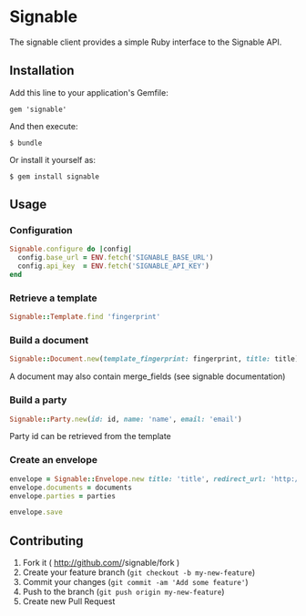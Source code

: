 # Signable

The signable client provides a simple Ruby interface to the Signable API.

## Installation

Add this line to your application's Gemfile:

    gem 'signable'

And then execute:

    $ bundle

Or install it yourself as:

    $ gem install signable

## Usage

### Configuration

```ruby
Signable.configure do |config|
  config.base_url = ENV.fetch('SIGNABLE_BASE_URL')
  config.api_key  = ENV.fetch('SIGNABLE_API_KEY')
end
```

### Retrieve a template

```ruby
Signable::Template.find 'fingerprint'
```

### Build a document

```ruby
Signable::Document.new(template_fingerprint: fingerprint, title: title) 
```

A document may also contain merge_fields (see signable documentation)

### Build a party

```ruby
Signable::Party.new(id: id, name: 'name', email: 'email')
```

Party id can be retrieved from the template

### Create an envelope

```ruby
envelope = Signable::Envelope.new title: 'title', redirect_url: 'http://www.autoenrolment.co.uk'
envelope.documents = documents
envelope.parties = parties

envelope.save
```

## Contributing

1. Fork it ( http://github.com/<my-github-username>/signable/fork )
2. Create your feature branch (`git checkout -b my-new-feature`)
3. Commit your changes (`git commit -am 'Add some feature'`)
4. Push to the branch (`git push origin my-new-feature`)
5. Create new Pull Request
